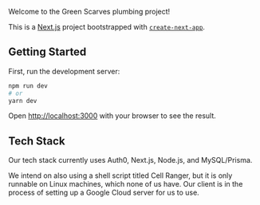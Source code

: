 Welcome to the Green Scarves plumbing project!

This is a [Next.js](https://nextjs.org/) project bootstrapped with [`create-next-app`](https://github.com/vercel/next.js/tree/canary/packages/create-next-app).

## Getting Started

First, run the development server:

```bash
npm run dev
# or
yarn dev
```

Open [http://localhost:3000](http://localhost:3000) with your browser to see the result.

## Tech Stack
Our tech stack currently uses Auth0, Next.js, Node.js, and MySQL/Prisma.

We intend on also using a shell script titled Cell Ranger, but it is only runnable on Linux machines,
which none of us have. Our client is in the process of setting up a Google Cloud server for us to use.